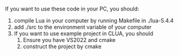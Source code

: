 If you want to use these code in your PC, you should:

1. compile Lua in your computer by running Makefile in ./lua-5.4.4
2. add ./src to the environment variable of your computer
3. If you want to use example project in CLUA, you should
   1.  Ensure you have VS2022 and cmake
   2.  construct the project by cmake

